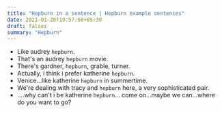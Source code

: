 ```yaml
---
title: "Hepburn in a sentence | Hepburn example sentences"
date: 2021-01-20T19:57:50+05:30
draft: falses
summary: "Hepburn"
---
```

- Like audrey `hepburn`.
- That's an audrey `hepburn` movie.
- There's gardner, `hepburn`, grable, turner.
- Actually, i think i prefer katherine `hepburn`.
- Venice...like katherine `hepburn` in summertime.
- We're dealing with tracy and `hepburn` here, a very sophisticated pair.
- ....why can't i be katherine `hepburn`... come on...maybe we can...where do you want to go?
                 
